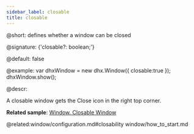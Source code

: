 ```yaml
---
sidebar_label: closable
title: closable
---          
```


@short: defines whether a window can be closed

@signature: {'closable?: boolean;'}

@default: false

@example: 
var dhxWindow = new dhx.Window({
    closable:true
});
dhxWindow.show();



@descr:
 
A closable window gets the Close icon in the right top corner.

**Related sample**: [Window. Closable Window](https://snippet.dhtmlx.com/d1nbhada)

@related:window/configuration.md#closability
window/how_to_start.md